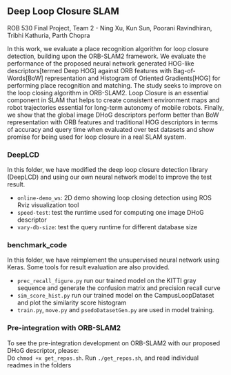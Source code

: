 ## Deep Loop Closure SLAM

ROB 530 Final Project, Team 2 - Ning Xu, Kun Sun, Poorani Ravindhiran, Tribhi Kathuria, Parth Chopra

 In this work, we evaluate a place recognition algorithm for loop closure detection, building upon the ORB-SLAM2 framework. We evaluate the performance of the proposed neural network generated HOG-like descriptors[termed Deep HOG] against ORB features with Bag-of-Words[BoW] representation and Histogram of Oriented Gradients[HOG] for performing place recognition and matching. The study seeks to improve on the loop closing algorithm in ORB-SLAM2. Loop Closure is an essential component in SLAM that helps to create consistent environment maps and robot  trajectories essential for long-term autonomy of mobile robots. Finally, we show that the global image DHoG descriptors perform better than BoW representation with ORB features and traditional HOG descriptors in terms of accuracy and query time when evaluated over test datasets and show promise for being used for loop closure in a real SLAM system. 

### DeepLCD

In this folder, we have modified the deep loop closure detection library (DeepLCD) and using our own neural network model to improve the test result. 
* `online-demo_ws`: 2D demo showing loop closing detection using ROS Rviz visualization tool
* `speed-test`: test the runtime used for computing one image DHoG descriptor
* `vary-db-size`: test the query runtime for different database size

### benchmark_code
In this folder, we have reimplement the unsupervised neural network using Keras. Some tools for result evaluation are also provided.
* `prec_recall_figure.py` run our trained model on the KITTI gray sequence and generate the confusion matrix and precision recall curve
* `sim_score_hist.py` run our trained model on the CampusLoopDataset and plot the similarity score histogram
* `train.py`, `move.py` and `psedoDatasetGen.py` are used in model training.

### Pre-integration with ORB-SLAM2
To see the pre-integration development on ORB-SLAM2 with our proposed DHoG descriptor, please:  
Do `chmod +x get_repos.sh`.
Run `./get_repos.sh`, and read individual readmes in the folders
